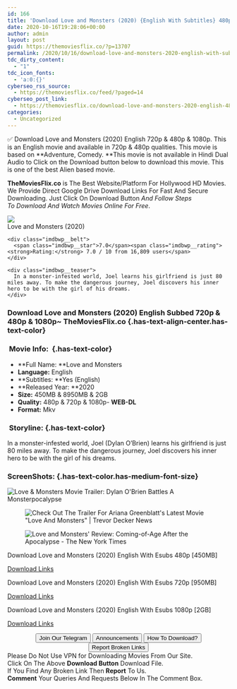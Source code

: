 ```yaml
---
id: 166
title: 'Download Love and Monsters (2020) {English With Subtitles} 480p [450MB] || 720p [950MB] || 1080p [2GB]'
date: 2020-10-16T19:28:06+00:00
author: admin
layout: post
guid: https://themoviesflix.co/?p=13707
permalink: /2020/10/16/download-love-and-monsters-2020-english-with-subtitles-480p-450mb-720p-950mb-1080p-2gb/
tdc_dirty_content:
  - "1"
tdc_icon_fonts:
  - 'a:0:{}'
cyberseo_rss_source:
  - https://themoviesflix.co/feed/?paged=14
cyberseo_post_link:
  - https://themoviesflix.co/download-love-and-monsters-2020-english-480p-720p-1080p/
categories:
  - Uncategorized
---
```

✅ Download Love and Monsters (2020) English&nbsp;720p&nbsp;&&nbsp;480p&nbsp;& 1080p. This is an English movie and available in&nbsp;720p&nbsp;&&nbsp;480p&nbsp;qualities. This movie is based on&nbsp;**Adventure,&nbsp;Comedy.&nbsp;**This movie is not available in Hindi Dual Audio to Click on the Download button below to download this movie. This is one of the best Alien based movie.

**TheMoviesFlix.co**&nbsp;is The Best Website/Platform For Hollywood HD Movies. We Provide Direct Google Drive Download Links For Fast And Secure Downloading. Just Click On Download Button&nbsp;_And Follow Steps To&nbsp;Download And Watch Movies Online For Free_.

<div class="imdbwp imdbwp--movie dark">
  <div class="imdbwp__thumb">
    <a class="imdbwp__link" target="_blank" title="Love and Monsters" href="https://www.imdb.com/title/tt2222042/" rel="nofollow noopener noreferrer"><img class="imdbwp__img" src="https://m.media-amazon.com/images/M/MV5BYWVkMWEyMDUtZTVmOC00MTYxLWE1ZTUtNjk4M2IzMjY2OTIxXkEyXkFqcGdeQXVyMDk5Mzc5MQ@@._V1_SX300.jpg" /></a>
  </div>
  
  <div class="imdbwp__content">
    <div class="imdbwp__header">
      <span class="imdbwp__title">Love and Monsters</span> (2020)
    </div>
    
    <div class="imdbwp__belt">
      <span class="imdbwp__star">7.0</span><span class="imdbwp__rating"><strong>Rating:</strong> 7.0 / 10 from 16,809 users</span>
    </div>
    
    <div class="imdbwp__teaser">
      In a monster-infested world, Joel learns his girlfriend is just 80 miles away. To make the dangerous journey, Joel discovers his inner hero to be with the girl of his dreams.
    </div>
  </div>
</div>

### Download Love and Monsters (2020) English Subbed 720p & 480p & 1080p~ TheMoviesFlix.co {.has-text-align-center.has-text-color}

### &nbsp;Movie Info:&nbsp; {.has-text-color}

  * **Full Name:&nbsp;**Love and Monsters
  * **Language:**&nbsp;English
  * **Subtitles:&nbsp;**Yes (English)
  * **Released Year:&nbsp;**2020
  * **Size:**&nbsp;450MB & 8950MB & 2GB
  * **Quality:**&nbsp;480p & 720p & 1080p- **WEB-DL**
  * **Format:**&nbsp;Mkv

### &nbsp;Storyline: {.has-text-color}

In a monster-infested world, Joel (Dylan O’Brien) learns his girlfriend is just 80 miles away. To make the dangerous journey, Joel discovers his inner hero to be with the girl of his dreams.

### ScreenShots: {.has-text-color.has-medium-font-size}<figure class="wp-block-image">

![Love & Monsters Movie Trailer: Dylan O'Brien Battles A Monsterpocalypse](https://static2.srcdn.com/wordpress/wp-content/uploads/2020/09/Dylan-OBrien-in-Love-and-Monsters.jpg) </figure> <figure class="wp-block-image">![Check Out The Trailer For Ariana Greenblatt's Latest Movie "Love And Monsters" | Trevor Decker News](https://trevordecker.com/wp-content/uploads/2020/09/LOVE-AND-MONSTERS-Official-Trailer-Paramount-Movies-YouTube-1-28.jpeg)</figure> <figure class="wp-block-image">![Love and Monsters' Review: Coming-of-Age After the Apocalypse - The New York Times](https://static01.nyt.com/images/2020/10/15/arts/15loveandmonsters-art/15loveandmonsters-art-videoSixteenByNineJumbo1600.jpg)</figure> 

<p class="has-text-align-center has-text-color has-medium-font-size">
  Download Love and Monsters (2020) English With Esubs 480p [450MB]
</p>

<span class="mb-center maxbutton-3-center"><span class="maxbutton-3-container mb-container"><a class="maxbutton-3 maxbutton maxbutton-post-button" target="_blank" rel="nofollow noopener noreferrer" href="https://coinquint.com/a13630/"><span class="mb-text">Download Links</span></a></span></span>

<p class="has-text-align-center has-text-color has-medium-font-size">
  Download Love and Monsters (2020) English With Esubs 720p [950MB]
</p>

<span class="mb-center maxbutton-3-center"><span class="maxbutton-3-container mb-container"><a class="maxbutton-3 maxbutton maxbutton-post-button" target="_blank" rel="nofollow noopener noreferrer" href="https://coinquint.com/a13632/"><span class="mb-text">Download Links</span></a></span></span>

<p class="has-text-align-center has-text-color has-medium-font-size">
  Download Love and Monsters (2020) English With Esubs 1080p [2GB]
</p>

<span class="mb-center maxbutton-3-center"><span class="maxbutton-3-container mb-container"><a class="maxbutton-3 maxbutton maxbutton-post-button" target="_blank" rel="nofollow noopener noreferrer" href="https://coinquint.com/a13634/"><span class="mb-text">Download Links</span></a></span></span>

<center>
</center>

<center>
  <a href="https://t.me/themoviesflixcom" target="_blank" data-wpel-link="external" rel="nofollow external noopener noreferrer"><button class="button button5">Join Our Telegram</button></a> <a href="https://themoviesflix.co/download-love-and-monsters-2020-english-480p-720p-1080p/#" target="_blank" data-wpel-link="external" rel="nofollow external noopener noreferrer"><button class="button button5">Announcements</button></a> <a href="https://themoviesflix.com/how-to-download/" target="_blank" data-wpel-link="external" rel="nofollow external noopener noreferrer"><button class="button button5">How To Download?</button></a> <a href="https://themoviesflix.co/download-love-and-monsters-2020-english-480p-720p-1080p/#" target="_blank" data-wpel-link="external" rel="nofollow external noopener noreferrer"><button class="button button5">Report Broken Links</button></a>
</center>

<div class="alert alert-danger">
  Please Do Not Use VPN for Downloading Movies From Our Site.
</div>

<div class="alert alert-success">
  Click On The Above <strong>Download Button</strong> Download File.
</div>

<div class="alert alert-warning">
  If You Find Any Broken Link Then <strong>Report</strong> To Us.
</div>

<div class="alert alert-info">
  <strong>Comment</strong> Your Queries And Requests Below In The Comment Box.
</div>